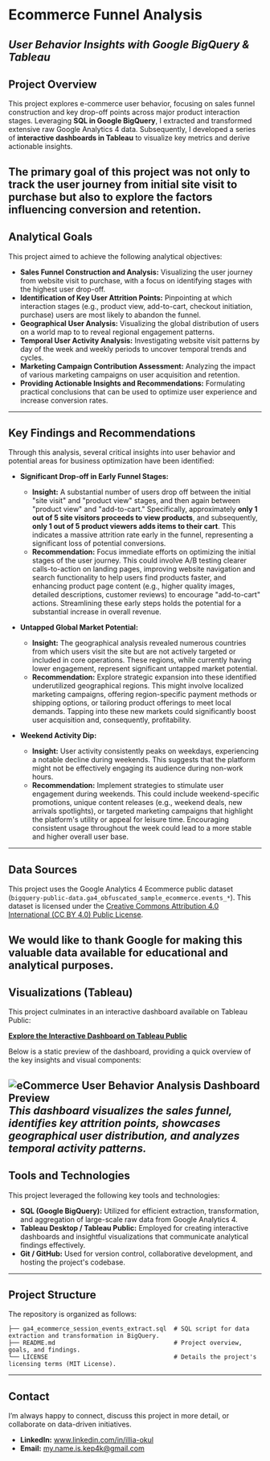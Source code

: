 # Ecommerce Funnel Analysis  
*User Behavior Insights with Google BigQuery & Tableau*
---

## Project Overview

This project explores e-commerce user behavior, focusing on sales funnel construction and key drop-off points across major product interaction stages. Leveraging **SQL in Google BigQuery**, I extracted and transformed extensive raw Google Analytics 4 data. Subsequently, I developed a series of **interactive dashboards in Tableau** to visualize key metrics and derive actionable insights.

The primary goal of this project was not only to track the user journey from initial site visit to purchase but also to explore the factors influencing conversion and retention. 
---

## Analytical Goals

This project aimed to achieve the following analytical objectives:

* **Sales Funnel Construction and Analysis:** Visualizing the user journey from website visit to purchase, with a focus on identifying stages with the highest user drop-off.
* **Identification of Key User Attrition Points:** Pinpointing at which interaction stages (e.g., product view, add-to-cart, checkout initiation, purchase) users are most likely to abandon the funnel.
* **Geographical User Analysis:** Visualizing the global distribution of users on a world map to to reveal regional engagement patterns.
* **Temporal User Activity Analysis:** Investigating website visit patterns by day of the week and weekly periods to uncover temporal trends and cycles.
* **Marketing Campaign Contribution Assessment:** Analyzing the impact of various marketing campaigns on user acquisition and retention.
* **Providing Actionable Insights and Recommendations:** Formulating practical conclusions that can be used to optimize user experience and increase conversion rates.
---

## Key Findings and Recommendations

Through this analysis, several critical insights into user behavior and potential areas for business optimization have been identified:

* **Significant Drop-off in Early Funnel Stages:**
    * **Insight:** A substantial number of users drop off between the initial "site visit" and "product view" stages, and then again between "product view" and "add-to-cart." Specifically, approximately **only 1 out of 5 site visitors proceeds to view products**, and subsequently, **only 1 out of 5 product viewers adds items to their cart**. This indicates a massive attrition rate early in the funnel, representing a significant loss of potential conversions.
    * **Recommendation:** Focus immediate efforts on optimizing the initial stages of the user journey. This could involve A/B testing clearer calls-to-action on landing pages, improving website navigation and search functionality to help users find products faster, and enhancing product page content (e.g., higher quality images, detailed descriptions, customer reviews) to encourage "add-to-cart" actions. Streamlining these early steps holds the potential for a substantial increase in overall revenue.

* **Untapped Global Market Potential:**
    * **Insight:** The geographical analysis revealed numerous countries from which users visit the site but are not actively targeted or included in core operations. These regions, while currently having lower engagement, represent significant untapped market potential.
    * **Recommendation:** Explore strategic expansion into these identified underutilized geographical regions. This might involve localized marketing campaigns, offering region-specific payment methods or shipping options, or tailoring product offerings to meet local demands. Tapping into these new markets could significantly boost user acquisition and, consequently, profitability.

* **Weekend Activity Dip:**
    * **Insight:** User activity consistently peaks on weekdays, experiencing a notable decline during weekends. This suggests that the platform might not be effectively engaging its audience during non-work hours.
    * **Recommendation:** Implement strategies to stimulate user engagement during weekends. This could include weekend-specific promotions, unique content releases (e.g., weekend deals, new arrivals spotlights), or targeted marketing campaigns that highlight the platform's utility or appeal for leisure time. Encouraging consistent usage throughout the week could lead to a more stable and higher overall user base.
---

## Data Sources

This project uses the Google Analytics 4 Ecommerce public dataset (`bigquery-public-data.ga4_obfuscated_sample_ecommerce.events_*`).
This dataset is licensed under the [Creative Commons Attribution 4.0 International (CC BY 4.0) Public License](https://creativecommons.org/licenses/by/4.0/).

We would like to thank Google for making this valuable data available for educational and analytical purposes.
---

## Visualizations (Tableau)

This project culminates in an interactive dashboard available on Tableau Public:

[**Explore the Interactive Dashboard on Tableau Public**](https://public.tableau.com/shared/G9MQD8RBQ?:display_count=n&:origin=viz_share_link)

Below is a static preview of the dashboard, providing a quick overview of the key insights and visual components:

![eCommerce User Behavior Analysis Dashboard Preview](https://github.com/user-attachments/assets/2b9e9785-89a6-4cd6-acf1-8475578993da)
*This dashboard visualizes the sales funnel, identifies key attrition points, showcases geographical user distribution, and analyzes temporal activity patterns.*
---

## Tools and Technologies

This project leveraged the following key tools and technologies:

* **SQL (Google BigQuery):** Utilized for efficient extraction, transformation, and aggregation of large-scale raw data from Google Analytics 4.
* **Tableau Desktop / Tableau Public:** Employed for creating interactive dashboards and insightful visualizations that communicate analytical findings effectively.
* **Git / GitHub:** Used for version control, collaborative development, and hosting the project's codebase.
---

## Project Structure

The repository is organized as follows:
```
├── ga4_ecommerce_session_events_extract.sql  # SQL script for data extraction and transformation in BigQuery.
├── README.md                                 # Project overview, goals, and findings.
└── LICENSE                                   # Details the project's licensing terms (MIT License).
```
---

## Contact

I’m always happy to connect, discuss this project in more detail, or collaborate on data-driven initiatives.

* **LinkedIn:** www.linkedin.com/in/illia-okul
* **Email:** my.name.is.kep4k@gmail.com
